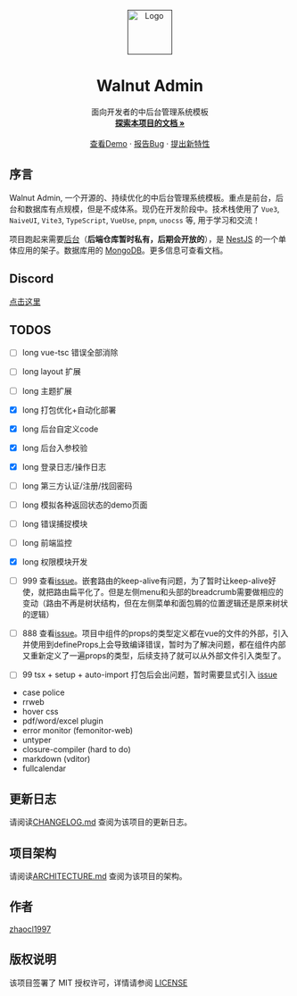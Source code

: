 <!-- PROJECT LOGO -->
<p align="center">
  <a href="">
    <img src="https://github.com/Zhaocl1997/walnut-admin-client/blob/naive-ui/public/assets/logo.png?raw=true" alt="Logo" width="80" height="80">
  </a>

  <h1 align="center">Walnut Admin</h1>
  <p align="center">
    面向开发者的中后台管理系统模板
    <br />
    <a target="_blank" href="https://walnut-admin-doc.netlify.app/"><strong>探索本项目的文档 »</strong></a>
    <br />
    <br />
    <a target="_blank" href="https://www.walnut-admin.com">查看Demo</a>
    ·
    <a target="_blank" href="https://github.com/Zhaocl1997/walnut-admin-client/issues">报告Bug</a>
    ·
    <a target="_blank" href="https://github.com/Zhaocl1997/walnut-admin-client/issues">提出新特性</a>
  </p>

</p>

## 序言

Walnut Admin, 一个开源的、持续优化的中后台管理系统模板。重点是前台，后台和数据库有点规模，但是不成体系。现仍在开发阶段中。技术栈使用了 `Vue3`, `NaiveUI`, `Vite3`, `TypeScript`, `VueUse`, `pnpm`, `unocss` 等, 用于学习和交流！

项目跑起来需要[后台][walnut-admin-server]（**后端仓库暂时私有，后期会开放的**），是 [NestJS][nestjs-url] 的一个单体应用的架子。数据库用的 [MongoDB](https://www.mongodb.com/)。更多信息可查看文档。

## Discord

[点击这里](https://discord.gg/kfVuasVXs2)

## TODOS  

- [ ] long vue-tsc 错误全部消除  
- [ ] long layout 扩展 
- [ ] long 主题扩展
- [x] long 打包优化+自动化部署
- [x] long 后台自定义code
- [x] long 后台入参校验
- [x] long 登录日志/操作日志
- [ ] long 第三方认证/注册/找回密码
- [ ] long 模拟各种返回状态的demo页面
- [ ] long 错误捕捉模块
- [ ] long 前端监控
- [x] long 权限模块开发

- [ ] 999 查看[issue](https://github.com/vuejs/vue-router-next/issues/626)。嵌套路由的keep-alive有问题，为了暂时让keep-alive好使，就把路由扁平化了。但是左侧menu和头部的breadcrumb需要做相应的变动（路由不再是树状结构，但在左侧菜单和面包屑的位置逻辑还是原来树状的逻辑）

- [ ] 888 查看[issue](https://github.com/vuejs/core/issues/4294)。项目中组件的props的类型定义都在vue的文件的外部，引入并使用到defineProps上会导致编译错误，暂时为了解决问题，都在组件内部又重新定义了一遍props的类型，后续支持了就可以从外部文件引入类型了。

- [ ] 99 tsx + setup + auto-import 打包后会出问题，暂时需要显式引入 [issue](https://github.com/antfu/unplugin-auto-import/issues/75)

- case police
- rrweb
- hover css
- pdf/word/excel plugin
- error monitor (femonitor-web)
- untyper
- closure-compiler (hard to do)
- markdown (vditor)
- fullcalendar

## 更新日志

请阅读[CHANGELOG.md](./CHANGELOG.md) 查阅为该项目的更新日志。

## 项目架构

请阅读[ARCHITECTURE.md](./ARCHITECTURE.md) 查阅为该项目的架构。


## 作者

[zhaocl1997][author-url]

## 版权说明

该项目签署了 MIT 授权许可，详情请参阅 [LICENSE][license-url]

<!-- links -->

[author-url]: https://github.com/Zhaocl1997
[walnut-admin-client]: https://github.com/Zhaocl1997/walnut-admin-client
[walnut-admin-server]: https://github.com/Zhaocl1997/walnut-admin-server
[license-url]: https://github.com/Zhaocl1997/walnut-admin-client/blob/main/LICENSE

[nestjs-url]: https://docs.nestjs.com/
